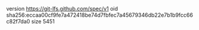 version https://git-lfs.github.com/spec/v1
oid sha256:eccaa00cf9fe7a472418be74d7fbfec7a45679346db22e7b1b9fcc66c82f7da0
size 5451
